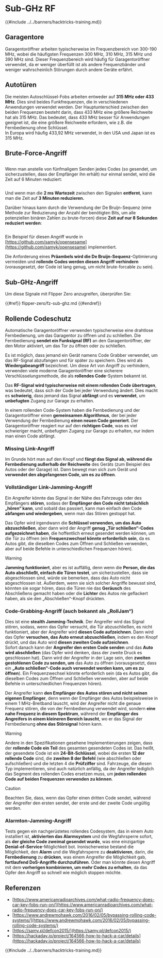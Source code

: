 # Sub-GHz RF

{{#include ../../banners/hacktricks-training.md}}

## Garagentore

Garagentoröffner arbeiten typischerweise im Frequenzbereich von 300-190 MHz, wobei die häufigsten Frequenzen 300 MHz, 310 MHz, 315 MHz und 390 MHz sind. Dieser Frequenzbereich wird häufig für Garagentoröffner verwendet, da er weniger überfüllt ist als andere Frequenzbänder und weniger wahrscheinlich Störungen durch andere Geräte erfährt.

## Autotüren

Die meisten Autoschlüssel-Fobs arbeiten entweder auf **315 MHz oder 433 MHz**. Dies sind beides Funkfrequenzen, die in verschiedenen Anwendungen verwendet werden. Der Hauptunterschied zwischen den beiden Frequenzen besteht darin, dass 433 MHz eine größere Reichweite hat als 315 MHz. Das bedeutet, dass 433 MHz besser für Anwendungen geeignet ist, die eine größere Reichweite erfordern, wie z.B. die Fernbedienung ohne Schlüssel.\
In Europa wird häufig 433,92 MHz verwendet, in den USA und Japan ist es 315 MHz.

## **Brute-Force-Angriff**

<figure><img src="../../images/image (1084).png" alt=""><figcaption></figcaption></figure>

Wenn man anstelle von fünfmaligem Senden jedes Codes (so gesendet, um sicherzustellen, dass der Empfänger ihn erhält) nur einmal sendet, wird die Zeit auf 6 Minuten reduziert:

<figure><img src="../../images/image (622).png" alt=""><figcaption></figcaption></figure>

Und wenn man die **2 ms Wartezeit** zwischen den Signalen **entfernt**, kann man die Zeit auf **3 Minuten reduzieren.**

Darüber hinaus kann durch die Verwendung der De Bruijn-Sequenz (eine Methode zur Reduzierung der Anzahl der benötigten Bits, um alle potenziellen binären Zahlen zu brute-forcen) diese **Zeit auf nur 8 Sekunden reduziert werden**:

<figure><img src="../../images/image (583).png" alt=""><figcaption></figcaption></figure>

Ein Beispiel für diesen Angriff wurde in [https://github.com/samyk/opensesame](https://github.com/samyk/opensesame) implementiert.

Die Anforderung eines **Präambels wird die De Bruijn-Sequenz**-Optimierung vermeiden und **rollende Codes werden diesen Angriff verhindern** (vorausgesetzt, der Code ist lang genug, um nicht brute-forcable zu sein).

## Sub-GHz-Angriff

Um diese Signale mit Flipper Zero anzugreifen, überprüfen Sie:

{{#ref}}
flipper-zero/fz-sub-ghz.md
{{#endref}}

## Rollende Codeschutz

Automatische Garagentoröffner verwenden typischerweise eine drahtlose Fernbedienung, um das Garagentor zu öffnen und zu schließen. Die Fernbedienung **sendet ein Funksignal (RF)** an den Garagentoröffner, der den Motor aktiviert, um das Tor zu öffnen oder zu schließen.

Es ist möglich, dass jemand ein Gerät namens Code Grabber verwendet, um das RF-Signal abzufangen und für später zu speichern. Dies wird als **Wiedergabeangriff** bezeichnet. Um diese Art von Angriff zu verhindern, verwenden viele moderne Garagentoröffner eine sicherere Verschlüsselungsmethode, die als **rollendes Code**-System bekannt ist.

Das **RF-Signal wird typischerweise mit einem rollenden Code übertragen**, was bedeutet, dass sich der Code bei jeder Verwendung ändert. Dies macht es **schwierig**, dass jemand das Signal **abfängt** und es **verwendet**, um **unbefugten** Zugang zur Garage zu erhalten.

In einem rollenden Code-System haben die Fernbedienung und der Garagentoröffner einen **gemeinsamen Algorithmus**, der bei jeder Verwendung der Fernbedienung **einen neuen Code generiert**. Der Garagentoröffner reagiert nur auf den **richtigen Code**, was es viel schwieriger macht, unbefugten Zugang zur Garage zu erhalten, nur indem man einen Code abfängt.

### **Missing Link-Angriff**

Im Grunde hört man auf den Knopf und **fängt das Signal ab, während die Fernbedienung außerhalb der Reichweite** des Geräts (zum Beispiel des Autos oder der Garage) ist. Dann bewegt man sich zum Gerät und **verwendet den abgefangenen Code, um es zu öffnen**.

### Vollständiger Link-Jamming-Angriff

Ein Angreifer könnte das Signal in der Nähe des Fahrzeugs oder des Empfängers **stören**, sodass der **Empfänger den Code nicht tatsächlich „hören“ kann**, und sobald das passiert, kann man einfach den Code **abfangen und wiedergeben**, wenn man das Stören gestoppt hat.

Das Opfer wird irgendwann die **Schlüssel verwenden, um das Auto abzuschließen**, aber dann wird der Angriff **genug „Tür schließen“-Codes aufgezeichnet haben**, die hoffentlich erneut gesendet werden können, um die Tür zu öffnen (ein **Frequenzwechsel könnte erforderlich sein**, da es Autos gibt, die dieselben Codes zum Öffnen und Schließen verwenden, aber auf beide Befehle in unterschiedlichen Frequenzen hören).

> [!WARNING]
> **Jamming funktioniert**, aber es ist auffällig, denn wenn die **Person, die das Auto abschließt, einfach die Türen testet**, um sicherzustellen, dass sie abgeschlossen sind, würde sie bemerken, dass das Auto nicht abgeschlossen ist. Außerdem, wenn sie sich solcher Angriffe bewusst sind, könnten sie sogar hören, dass die Türen nie das **Geräusch** des Abschließens gemacht haben oder die **Lichter** des Autos nie geflackert haben, als sie den „Abschließen“-Knopf drückten.

### **Code-Grabbing-Angriff (auch bekannt als „RollJam“)**
 
Dies ist eine **stealth Jamming-Technik**. Der Angreifer wird das Signal stören, sodass, wenn das Opfer versucht, die Tür abzuschließen, es nicht funktioniert, aber der Angreifer wird **diesen Code aufzeichnen**. Dann wird das Opfer **versuchen, das Auto erneut abzuschließen**, indem es den Knopf drückt, und das Auto wird **diesen zweiten Code aufzeichnen**.\
Sofort danach kann der **Angreifer den ersten Code senden** und das **Auto wird abschließen** (das Opfer wird denken, dass der zweite Druck es geschlossen hat). Dann wird der Angreifer in der Lage sein, den **zweiten gestohlenen Code zu senden, um** das Auto zu öffnen (vorausgesetzt, dass ein **„Auto schließen“-Code auch verwendet werden kann, um es zu öffnen**). Ein Frequenzwechsel könnte erforderlich sein (da es Autos gibt, die dieselben Codes zum Öffnen und Schließen verwenden, aber auf beide Befehle in unterschiedlichen Frequenzen hören).

Der Angreifer kann **den Empfänger des Autos stören und nicht seinen eigenen Empfänger**, denn wenn der Empfänger des Autos beispielsweise in einem 1 MHz-Breitband lauscht, wird der Angreifer nicht die genaue Frequenz stören, die von der Fernbedienung verwendet wird, sondern **eine nahe Frequenz in diesem Spektrum**, während der **Empfänger des Angreifers in einem kleineren Bereich lauscht**, wo er das Signal der Fernbedienung **ohne das Störsignal** hören kann.

> [!WARNING]
> Andere in den Spezifikationen gesehene Implementierungen zeigen, dass der **rollende Code ein Teil** des gesamten gesendeten Codes ist. Das heißt, der gesendete Code ist ein **24-Bit-Schlüssel**, wobei die ersten **12 der rollende Code** sind, die **zweiten 8 der Befehl** (wie abschließen oder aufschließen) und die letzten 4 die **Prüfziffer** sind. Fahrzeuge, die diesen Typ implementieren, sind auch natürlich anfällig, da der Angreifer lediglich das Segment des rollenden Codes ersetzen muss, um **jeden rollenden Code auf beiden Frequenzen verwenden zu können**.

> [!CAUTION]
> Beachten Sie, dass, wenn das Opfer einen dritten Code sendet, während der Angreifer den ersten sendet, der erste und der zweite Code ungültig werden.

### Alarmton-Jamming-Angriff

Tests gegen ein nachgerüstetes rollendes Codesystem, das in einem Auto installiert ist, **aktivierten das Alarmsystem** und die Wegfahrsperre sofort, als **der gleiche Code zweimal gesendet wurde**, was eine einzigartige **Denial-of-Service**-Möglichkeit bot. Ironischerweise bestand die Möglichkeit, den **Alarm** und die Wegfahrsperre zu **deaktivieren**, darin, die **Fernbedienung** zu **drücken**, was einem Angreifer die Möglichkeit gab, **fortlaufend DoS-Angriffe durchzuführen**. Oder man könnte diesen Angriff mit dem **vorherigen kombinieren, um mehr Codes zu erhalten**, da das Opfer den Angriff so schnell wie möglich stoppen möchte.

## Referenzen

- [https://www.americanradioarchives.com/what-radio-frequency-does-car-key-fobs-run-on/](https://www.americanradioarchives.com/what-radio-frequency-does-car-key-fobs-run-on/)
- [https://www.andrewmohawk.com/2016/02/05/bypassing-rolling-code-systems/](https://www.andrewmohawk.com/2016/02/05/bypassing-rolling-code-systems/)
- [https://samy.pl/defcon2015/](https://samy.pl/defcon2015/)
- [https://hackaday.io/project/164566-how-to-hack-a-car/details](https://hackaday.io/project/164566-how-to-hack-a-car/details)

{{#include ../../banners/hacktricks-training.md}}
